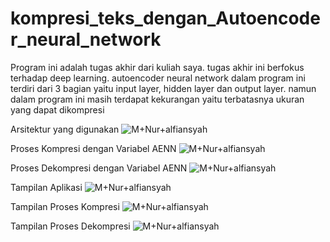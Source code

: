 # kompresi_teks_dengan_Autoencoder_neural_network
Program ini adalah tugas akhir dari kuliah saya. tugas akhir ini berfokus terhadap deep learning. autoencoder neural network dalam program ini terdiri dari 3 bagian yaitu input layer, hidden layer dan output layer. namun dalam program ini masih terdapat kekurangan yaitu terbatasnya ukuran yang dapat dikompresi



Arsitektur yang digunakan
![M+Nur+alfiansyah](https://mnuralfiansyah.github.io/img/tugas_akhir/arsitekturAENN_m+nur+alfiansyah.JPG)

Proses Kompresi dengan Variabel AENN
![M+Nur+alfiansyah](https://mnuralfiansyah.github.io/img/tugas_akhir/kompresi_dengan_variabel_AENN_m+nur+alfiansyah.JPG)

Proses Dekompresi dengan Variabel AENN
![M+Nur+alfiansyah](https://mnuralfiansyah.github.io/img/tugas_akhir/dekompresi_dengan_variabel_AENN_m+nur+alfiansyah.JPG)

Tampilan Aplikasi
![M+Nur+alfiansyah](https://mnuralfiansyah.github.io/img/tugas_akhir/tampilan_awal_m+nur+alfiansyah.JPG)



Tampilan Proses Kompresi
![M+Nur+alfiansyah](https://mnuralfiansyah.github.io/img/tugas_akhir/hasil_kompresi_m+nur+alfiansyah.JPG)


Tampilan Proses Dekompresi
![M+Nur+alfiansyah](https://mnuralfiansyah.github.io/img/tugas_akhir/hasil_dekompresi_m+nur+alfiansyah.JPG)

